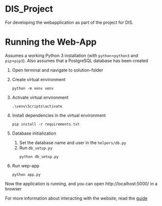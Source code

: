 # DIS_Project

For developing the webapplication as part of the project for DIS.

# Running the Web-App

Assumes a working Python 3 installation (with `python`=`python3` and `pip`=`pip3`).
Also assumes that a PostgreSQL database has been created

1. Open terminal and navigate to solution-folder

2. Create virtual environment
   ```
   python -m venv venv
   ```
3. Activate virtual environment
   ```
   .\venv\Scripts\activate
   ```
4. Install dependencies in the virtual environment
   ```
   pip install -r requirements.txt
   ```
5. Database initialization

   1. Set the database name and user in the `helpers/db.py`
   2. Run `db_setup.py`
      ```
      python db_setup.py
      ```

6. Run wep-app
   ```
   python app.py
   ```

Now the application is running, and you can open http://localhost:5000/ in a browser

For more information about interacting with the website, read the [guide](GUIDE.md)
